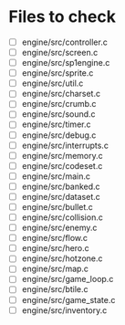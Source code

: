 # Files to check

- [ ] engine/src/controller.c
- [ ] engine/src/screen.c
- [ ] engine/src/sp1engine.c
- [ ] engine/src/sprite.c
- [ ] engine/src/util.c
- [ ] engine/src/charset.c
- [ ] engine/src/crumb.c
- [ ] engine/src/sound.c
- [ ] engine/src/timer.c
- [ ] engine/src/debug.c
- [ ] engine/src/interrupts.c
- [ ] engine/src/memory.c
- [ ] engine/src/codeset.c
- [ ] engine/src/main.c
- [ ] engine/src/banked.c
- [ ] engine/src/dataset.c
- [ ] engine/src/bullet.c
- [ ] engine/src/collision.c
- [ ] engine/src/enemy.c
- [ ] engine/src/flow.c
- [ ] engine/src/hero.c
- [ ] engine/src/hotzone.c
- [ ] engine/src/map.c
- [ ] engine/src/game_loop.c
- [ ] engine/src/btile.c
- [ ] engine/src/game_state.c
- [ ] engine/src/inventory.c
